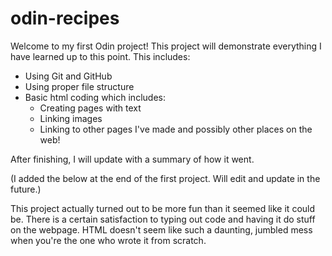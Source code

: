 # odin-recipes

Welcome to my first Odin project! This project will demonstrate everything I have learned up to this point. This includes:
- Using Git and GitHub
- Using proper file structure
- Basic html coding which includes:
    - Creating pages with text
    - Linking images
    - Linking to other pages I've made and possibly other places on the web!

After finishing, I will update with a summary of how it went. 

(I added the below at the end of the first project. Will edit and update in the future.)

This project actually turned out to be more fun than it seemed like it could be. There is a certain satisfaction to typing out code and having it do stuff on the webpage. HTML doesn't seem like such a daunting, jumbled mess when you're the one who wrote it from scratch.